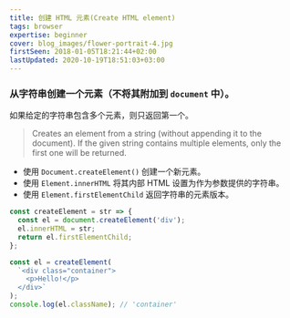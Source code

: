 ```yaml
---
title: 创建 HTML 元素(Create HTML element)
tags: browser
expertise: beginner
cover: blog_images/flower-portrait-4.jpg
firstSeen: 2018-01-05T18:21:44+02:00
lastUpdated: 2020-10-19T18:51:03+03:00
---
```


### 从字符串创建一个元素（不将其附加到 `document` 中）。
如果给定的字符串包含多个元素，则只返回第一个。

> Creates an element from a string (without appending it to the document).
> If the given string contains multiple elements, only the first one will be returned.

- 使用 `Document.createElement()` 创建一个新元素。
- 使用 `Element.innerHTML` 将其内部 HTML 设置为作为参数提供的字符串。
- 使用 `Element.firstElementChild` 返回字符串的元素版本。

```js
const createElement = str => {
  const el = document.createElement('div');
  el.innerHTML = str;
  return el.firstElementChild;
};
```

```js
const el = createElement(
  `<div class="container">
    <p>Hello!</p>
  </div>`
);
console.log(el.className); // 'container'
```
